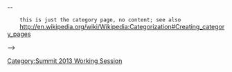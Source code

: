 \--

`    this is just the category page, no content; see also`
`    `<http://en.wikipedia.org/wiki/Wikipedia:Categorization#Creating_category_pages>

\--\>

[Category:Summit 2013 Working
Session](Category:Summit_2013_Working_Session "wikilink")